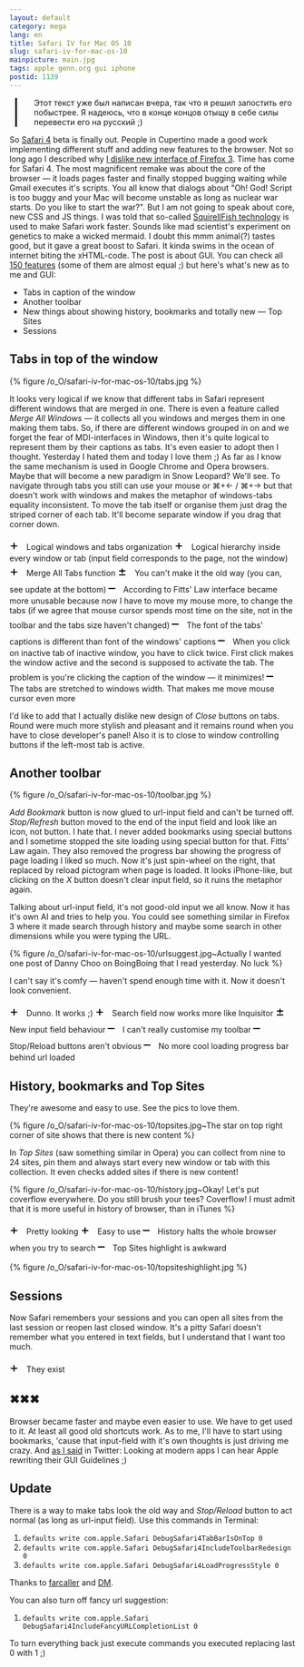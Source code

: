 ```yaml
---
layout: default
category: mega
lang: en
title: Safari IV for Mac OS 10
slug: safari-iv-for-mac-os-10
mainpicture: main.jpg
tags: apple genn.org gui iphone 
postid: 1139
---
```


<p style="margin-left: 10px; padding-left: 30px; border-left: 3px solid #000;">Этот текст уже был написан вчера, так что я решил запостить его побыстрее. Я надеюсь, что в конце концов отыщу в себе силы перевести его на русский ;)</p>

So <a href="http://apple.com/safari/">Safari 4</a> beta is finally out. People in Cupertino made a good work implementing different stuff and adding new features to the browser. Not so long ago I described why <a href="/mega/tally-ho-firefox/">I dislike new interface of Firefox 3</a>. Time has come for Safari 4. The most magnificent remake was about the core of the browser — it loads pages faster and finally stopped bugging waiting while Gmail executes it's scripts. You all know that dialogs about "Oh! God! Script is too buggy and your Mac will become unstable as long as nuclear war starts. Do you like to start the war?". But I am not going to speak about core, new CSS and JS things. I was told that so-called <a href="http://webkit.org/blog/189/announcing-squirrelfish/">SquirellFish technology</a> is used to make Safari work faster. Sounds like mad scientist's experiment on genetics to make a wicked mermaid. I doubt this mmm animal(?) tastes good, but it gave a great boost to Safari. It kinda swims in the ocean of internet biting the xHTML-code. The post is about GUI. You can check all <a href="http://www.apple.com/safari/features.html">150 features</a> (some of them are almost equal ;) but here's what's new as to me and GUI:<!--more-->
<ul class="postlist">
	<li><span>Tabs in caption of the window</span></li>
	<li><span>Another toolbar</span></li>
	<li><span>New things about showing history, bookmarks and totally new — Top Sites</span></li>
	<li><span>Sessions</span></li>
</ul>


## Tabs in top of the window



{% figure /o_O/safari-iv-for-mac-os-10/tabs.jpg %}



It looks very logical if we know that different tabs in Safari represent different windows that are merged in one. There is even a feature called <i>Merge All Windows</i> — it collects all you windows and merges them in one making them tabs. So, if there are different windows grouped in on and we forget the fear of MDI-interfaces in Windows, then it's quite logical to represent them by their captions as tabs. It's even easier to adopt then I thought. Yesterday I hated them and today I love them ;) As far as I know the same mechanism is used in Google Chrome and Opera browsers. Maybe that will become a new paradigm in Snow Leopard? We'll see. To navigate through tabs you still can use your mouse or ⌘+&larr; / ⌘+&rarr; but that doesn't work with windows and makes the metaphor of windows-tabs equality inconsistent. To move the tab itself or organise them just drag the striped corner of each tab. It'll become separate window if you drag that corner down.

<span style="font-size: 24px; color: #000;padding-right: 10px;">+</span> Logical windows and tabs organization
<span style="font-size: 24px; color: #000;padding-right: 10px;">+</span> Logical hierarchy inside every window or tab (input field corresponds to the page, not the window)
<span style="font-size: 24px; color: #000;padding-right: 10px;">+</span> Merge All Tabs function
<span style="font-size: 24px; color: #000;padding-right: 10px;">±</span> You can't make it the old way (you can, see update at the bottom)
<span style="font-size: 24px; color: #000;padding-right: 10px;">–</span> According to Fitts' Law interface became more unusable because now I have to move my mouse more, to change the tabs (if we agree that mouse cursor spends most time on the site, not in the toolbar and the tabs size haven't changed)
<span style="font-size: 24px; color: #000;padding-right: 10px;">–</span> The font of the tabs' captions is different than font of the windows' captions
<span style="font-size: 24px; color: #000;padding-right: 10px;">–</span> When you click on inactive tab of inactive window, you have to click twice. First click makes the window active and the second is supposed to activate the tab. The problem is you're clicking the caption of the window — it minimizes!
<span style="font-size: 24px; color: #000;padding-right: 10px;">–</span> The tabs are stretched to windows width. That makes me move mouse cursor even more

I'd like to add that I actually dislike new design of <i>Close</i> buttons on tabs. Round were much more stylish and pleasant and it remains round when you have to close developer's panel! Also it is to close to window controlling buttons if the left-most tab is active.


## Another toolbar



{% figure /o_O/safari-iv-for-mac-os-10/toolbar.jpg %}



<i>Add Bookmark</i> button is now glued to url-input field and can't be turned off. <i>Stop/Refresh</i> button moved to the end of the input field and look like an icon, not button. I hate that. I never added bookmarks using special buttons and I sometime stopped the site loading using special button for that. Fitts' Law again. They also removed the progress bar showing the progress of page loading I liked so much. Now it's just spin-wheel on the right, that replaced by reload pictogram when page is loaded. It looks iPhone-like, but clicking on the <i>X</i> button doesn't clear input field, so it ruins the metaphor again.

Talking about url-input field, it's not good-old input we all know. Now it has it's own AI and tries to help you. You could see something similar in Firefox 3 where it made search through history and maybe some search in other dimensions while you were typing the URL. 



{% figure /o_O/safari-iv-for-mac-os-10/urlsuggest.jpg~Actually I wanted one post of Danny Choo on BoingBoing that I read yesterday. No luck %}



I can't say it's comfy — haven't spend enough time with it. Now it doesn't look convenient.

<span style="font-size: 24px; color: #000;padding-right: 10px;">+</span> Dunno. It works ;)
<span style="font-size: 24px; color: #000;padding-right: 10px;">+</span> Search field now works more like Inquisitor
<span style="font-size: 24px; color: #000;padding-right: 10px;">±</span> New input field behaviour
<span style="font-size: 24px; color: #000;padding-right: 10px;">–</span> I can't really customise my toolbar
<span style="font-size: 24px; color: #000;padding-right: 10px;">–</span> Stop/Reload buttons aren't obvious
<span style="font-size: 24px; color: #000;padding-right: 10px;">–</span> No more cool loading progress bar behind url loaded


## History, bookmarks and Top Sites

They're awesome and easy to use. See the pics to love them. 



{% figure /o_O/safari-iv-for-mac-os-10/topsites.jpg~The star on top right corner of site shows that there is new content %}



In <i>Top Sites</i> (saw something similar in Opera) you can collect from nine to 24 sites, pin them and always start every new window or tab with this collection. It even checks added sites if there is new content!



{% figure /o_O/safari-iv-for-mac-os-10/history.jpg~Okay! Let's put coverflow everywhere. Do you still brush your tees? Coverflow! I must admit that it is more useful in history of browser, than in iTunes %}



<span style="font-size: 24px; color: #000;padding-right: 10px;">+</span> Pretty looking
<span style="font-size: 24px; color: #000;padding-right: 10px;">+</span> Easy to use
<span style="font-size: 24px; color: #000;padding-right: 10px;">–</span> History halts the whole browser when you try to search
<span style="font-size: 24px; color: #000;padding-right: 10px;">–</span> Top Sites highlight is awkward



{% figure /o_O/safari-iv-for-mac-os-10/topsiteshighlight.jpg %}




## Sessions

Now Safari remembers your sessions and you can open all sites from the last session or reopen last closed window. It's a pitty Safari doesn't remember what you entered in text fields, but I understand that I want too much.

<span style="font-size: 24px; color: #000;padding-right: 10px;">+</span> They exist


## ✖✖✖

Browser became faster and maybe even easier to use. We have to get used to it. At least all good old shortcuts work. As to me, I'll have to start using bookmarks, 'cause that input-field with it's own thoughts is just driving me crazy. And <a href="http://twitter.com/genn_org/status/1245220089">as I said</a> in Twitter: Looking at modern apps I can hear Apple rewriting their GUI Guidelines ;)


## Update

There is a way to make tabs look the old way and <i>Stop/Reload</i> button to act normal (as long as url-input field). Use this commands in Terminal:
<ol class="h4x0r">
	<li><code>defaults write com.apple.Safari DebugSafari4TabBarIsOnTop 0</code></li>
	<li><code>defaults write com.apple.Safari DebugSafari4IncludeToolbarRedesign 0
</code></li>
	<li><code>defaults write com.apple.Safari DebugSafari4LoadProgressStyle 0
</code></li>
</ol>
Thanks to <a href="http://farcaller.net/">farcaller</a> and <a href="http://dmitry.shaposhnik.name/">DM</a>.

You can also turn off fancy url suggestion:
<ol class="h4x0r">
	<li><code>defaults write com.apple.Safari DebugSafari4IncludeFancyURLCompletionList 0</code></li>
</ol>
To turn everything back just execute commands you executed replacing last 0 with 1 ;)